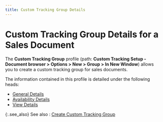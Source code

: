 ```yaml
---
title: Custom Tracking Group Details
---
```


# Custom Tracking Group Details for a Sales Document


The **Custom Tracking Group** profile  (path: **Custom Tracking Setup - Document 
 browser &gt; Options &gt; New &gt; Group &gt; In New Window**) allows  you to create a custom tracking group for sales documents.


The information contained in this profile is detailed under the following  heads:

- [General  Details]({{site.ct_baseurl}}/misc/general_details_ct_grpup_profile_sales_doc.html)
- [Availability  Details]({{site.ct_baseurl}}/misc/availability_details_ct_group_profile_sales_doc.html)
- [View  Details]({{site.ct_baseurl}}/misc/view_details_ct_group_profile_sales_doc.html)



{:.see_also}
See also
: [Create  Custom Tracking Group]({{site.ct_baseurl}}/document-tracking/tracking-sales-documents/create_a_custom_tracking_group_for_sales_documents.html)
